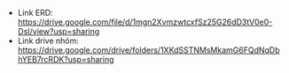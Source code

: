 - Link ERD: https://drive.google.com/file/d/1mgn2XvmzwtcxfSz25G26dD3tV0e0-DsI/view?usp=sharing
- Link drive nhóm: https://drive.google.com/drive/folders/1XKdSSTNMsMkamG6FQdNqDbhYEB7rcRDK?usp=sharing